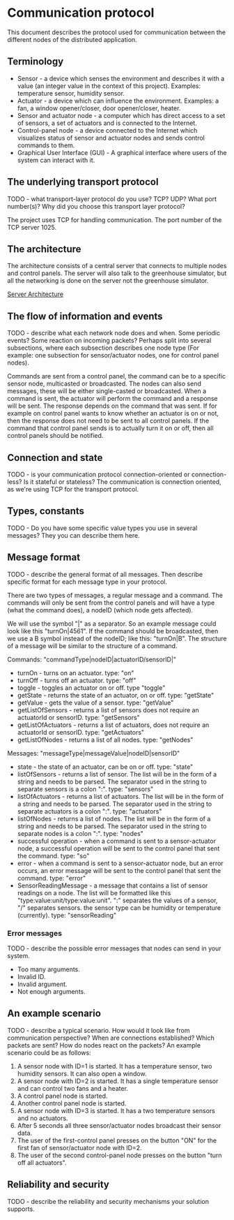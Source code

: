 # Communication protocol

This document describes the protocol used for communication between the different nodes of the
distributed application.

## Terminology

* Sensor - a device which senses the environment and describes it with a value (an integer value in
  the context of this project). Examples: temperature sensor, humidity sensor.
* Actuator - a device which can influence the environment. Examples: a fan, a window opener/closer,
  door opener/closer, heater.
* Sensor and actuator node - a computer which has direct access to a set of sensors, a set of
  actuators and is connected to the Internet.
* Control-panel node - a device connected to the Internet which visualizes status of sensor and
  actuator nodes and sends control commands to them.
* Graphical User Interface (GUI) - A graphical interface where users of the system can interact with
  it.

## The underlying transport protocol

TODO - what transport-layer protocol do you use? TCP? UDP? What port number(s)? Why did you 
choose this transport layer protocol?

The project uses TCP for handling communication. The port number of the TCP server 1025.

## The architecture
The architecture consists of a central server that connects to multiple nodes and control panels. The server will also
talk to the greenhouse simulator, but all the networking is done on the server not the greenhouse simulator.

[Server Architecture](images/GreenhouseServerArchitecture.png)

## The flow of information and events

TODO - describe what each network node does and when. Some periodic events? Some reaction on 
incoming packets? Perhaps split into several subsections, where each subsection describes one 
node type (For example: one subsection for sensor/actuator nodes, one for control panel nodes).

Commands are sent from a control panel, the command can be to a specific sensor node, multicasted or broadcasted.
The nodes can also send messages, these will be either single-casted or broadcasted. When a command is sent, the
actuator will perform the command and a response will be sent. The response depends on the command that was sent. If
for example on control panel wants to know whether an actuator is on or not, then the response does not need to be sent
to all control panels. If the command that control panel sends is to actually turn it on or off, then all control panels
should be notified.

## Connection and state

TODO - is your communication protocol connection-oriented or connection-less? Is it stateful or 
stateless? 
The communication is connection oriented, as we're using TCP for the transport protocol.

## Types, constants

TODO - Do you have some specific value types you use in several messages? They you can describe 
them here.

## Message format

TODO - describe the general format of all messages. Then describe specific format for each 
message type in your protocol.

There are two types of messages, a regular message and a command. The commands will only be sent from the control panels
and will have a type (what the command does), a nodeID (which node gets affected).

We will use the symbol "|" as a separator. So an example message could look like this "turnOn|4561". If the command 
should be broadcasted, then we use a B symbol instead of the nodeID; like this: "turnOn|B". The structure of a message 
will be similar to the structure of a command. 

Commands: "commandType|nodeID|actuatorID/sensorID|"
* turnOn - turns on an actuator. type: "on"
* turnOff - turns off an actuator. type: "off"
* toggle - toggles an actuator on or off. type "toggle"
* getState - returns the state of an actuator, on or off. type: "getState"
* getValue - gets the value of a sensor. type: "getValue"
* getListOfSensors - returns a list of sensors does not require an actuatorId or sensorID. type: "getSensors"
* getListOfActuators - returns a list of actuators, does not require an actuatorId or sensorID. type: "getActuators"
* getListOfNodes - returns a list of all nodes. type: "getNodes"

Messages: "messageType|messageValue|nodeID|sensorID"
* state - the state of an actuator, can be on or off. type: "state"
* listOfSensors - returns a list of sensor. The list will be in the form of a string and needs to be parsed.
    The separator used in the string to separate sensors is a colon ":". type: "sensors"
* listOfActuators - returns a list of actuators. The list will be in the form of a string and needs to be parsed.
    The separator used in the string to separate actuators is a colon ":". type: "actuators"
* listOfNodes - returns a list of nodes. The list will be in the form of a string and needs to be parsed.
    The separator used in the string to separate nodes is a colon ":". type: "nodes"
* successful operation - when a command is sent to a sensor-actuator node, a successful operation will be sent to
    the control panel that sent the command. type: "so"
* error - when a command is sent to a sensor-actuator node, but an error occurs, an error message will be sent to
    the control panel that sent the command. type: "error"
* SensorReadingMessage - a message that contains a list of sensor readings on a node. The list will be formatted like
    this "type:value:unit/type:value:unit". ":" separates the values of a sensor, "/" separates
    sensors. the sensor type can be humidity or temperature (currently). type: "sensorReading"

### Error messages

TODO - describe the possible error messages that nodes can send in your system.

* Too many arguments.
* Invalid ID.
* Invalid argument.
* Not enough arguments.

## An example scenario

TODO - describe a typical scenario. How would it look like from communication perspective? When 
are connections established? Which packets are sent? How do nodes react on the packets? An 
example scenario could be as follows:
1. A sensor node with ID=1 is started. It has a temperature sensor, two humidity sensors. It can
   also open a window.
2. A sensor node with ID=2 is started. It has a single temperature sensor and can control two fans
   and a heater.
3. A control panel node is started.
4. Another control panel node is started.
5. A sensor node with ID=3 is started. It has a two temperature sensors and no actuators.
6. After 5 seconds all three sensor/actuator nodes broadcast their sensor data.
7. The user of the first-control panel presses on the button "ON" for the first fan of
   sensor/actuator node with ID=2.
8. The user of the second control-panel node presses on the button "turn off all actuators".

## Reliability and security

TODO - describe the reliability and security mechanisms your solution supports.
